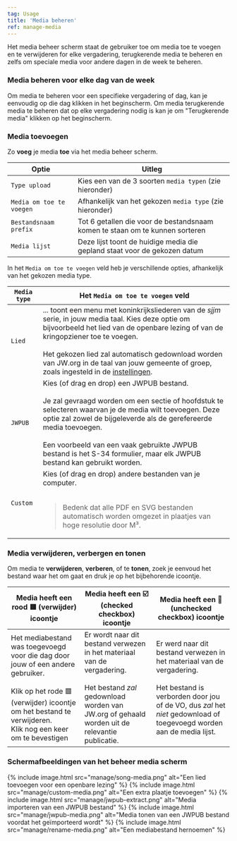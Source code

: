 ```yaml
---
tag: Usage
title: 'Media beheren'
ref: manage-media
---
```


Het media beheer scherm staat de gebruiker toe om media toe te voegen en te verwijderen for elke vergadering, terugkerende media te beheren en zelfs om speciale media voor andere dagen in de week te beheren.

### Media beheren voor elke dag van de week

Om media te beheren voor een specifieke vergadering of dag, kan je eenvoudig op die dag klikken in het beginscherm. Om media terugkerende media te beheren dat op elke vergadering nodig is kan je om "Terugkerende media" klikken op het beginscherm.

### Media toevoegen

Zo **voeg** je media **toe** via het media beheer scherm.

| Optie                    | Uitleg                                                                       |
| ------------------------ | ---------------------------------------------------------------------------- |
| `Type upload`            | Kies een van de 3 soorten `media typen` (zie hieronder)                      |
| `Media om toe te voegen` | Afhankelijk van het gekozen `media type` (zie hieronder)                     |
| `Bestandsnaam prefix`    | Tot 6 getallen die voor de bestandsnaam komen te staan om te kunnen sorteren |
| `Media lijst`            | Deze lijst toont de huidige media die gepland staat voor de gekozen datum    |

In het `Media om toe te voegen` veld heb je verschillende opties, afhankelijk van het gekozen media type.

<table>
  <thead>
    <th><code>Media type</code></th>
    <th>Het <code>Media om toe te voegen</code> veld</th>
  </thead>
  <tbody>
    <tr>
      <td><code>Lied</code></td>
      <td>
        ... toont een menu met koninkrijksliederen van de <em>sjjm</em> serie, in jouw media taal. Kies deze optie om bijvoorbeeld het lied van de openbare lezing of van de kringopziener toe te voegen.<br>
        <br>
        Het gekozen lied zal automatisch gedownload worden van JW.org in de taal van jouw gemeente of groep, zoals ingesteld in de <a href="nl/#/configuratie">instellingen</a>.
      </td>
    </tr>
    <tr>
      <td><code>JWPUB</code></td>
      <td>
        Kies (of drag en drop) een JWPUB bestand.<br>
        <br>
        Je zal gevraagd worden om een sectie of hoofdstuk te selecteren waarvan je de media wilt toevoegen. Deze optie zal zowel de bijgeleverde als de gerefereerde media toevoegen.<br>
        <br>
        Een voorbeeld van een vaak gebruikte JWPUB bestand is het S-34 formulier, maar elk JWPUB bestand kan gebruikt worden.
      </td>
    </tr>
    <tr>
      <td><code>Custom</code></td>
      <td>
        Kies (of drag en drop) andere bestanden van je computer.<br>
        <br>
        <blockquote>Bedenk dat alle PDF en SVG bestanden automatisch worden omgezet in plaatjes van hoge resolutie door M³.</blockquote>
      </td>
    </tr>
  </tbody>
</table>

### Media verwijderen, verbergen en tonen

Om media te **verwijderen**, **verberen**, of te **tonen**, zoek je eenvoud het bestand waar het om gaat en druk je op het bijbehorende icoontje.

<table>
  <thead>
    <th>Media heeft een rood 🟥 (verwijder) icoontje</th>
    <th>Media heeft een ☑️ (checked checkbox) icoontje</th>
    <th>Media heeft een 🔲 (unchecked checkbox) icoontje</th>
  </thead>
  <tbody>
    <tr>
      <td>
        Het mediabestand was toegevoegd voor die dag door jouw of een andere gebruiker.<br>
        <br>
        Klik op het rode 🟥 (verwijder) icoontje om het bestand te verwijderen.<br>
        Klik nog een keer om te bevestigen
      </td>
      <td>
        Er wordt naar dit bestand verwezen in het materiaal van de vergadering.<br>
        <br>
        Het bestand <em>zal</em> gedownload worden van JW.org of gehaald worden uit de relevantie publicatie.
      </td>
      <td>
        Er werd naar dit bestand verwezen in het materiaal van de vergadering.<br>
        <br>
        Het bestand is verborden door jou of de VO, dus <em>zal</em> het <em>niet</em> gedownload of toegevoegd worden aan de media lijst.
      </td>
    </tr>
  </tbody>
</table>

### Schermafbeeldingen van het beheer media scherm

<table class="showcase" markdown="0">
{% include image.html src="manage/song-media.png" alt="Een lied toevoegen voor een openbare lezing" %}
{% include image.html src="manage/custom-media.png" alt="Een extra plaatje toevoegen" %}
{% include image.html src="manage/jwpub-extract.png" alt="Media importeren van een JWPUB bestand" %}
{% include image.html src="manage/jwpub-media.png" alt="Media tonen van een JWPUB bestand voordat het geïmporteerd wordt" %}
{% include image.html src="manage/rename-media.png" alt="Een mediabestand hernoemen" %}
</table>
